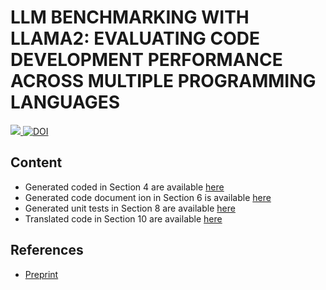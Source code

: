 # LLM BENCHMARKING WITH LLAMA2: EVALUATING CODE DEVELOPMENT PERFORMANCE ACROSS MULTIPLE PROGRAMMING LANGUAGES
 <a href="https://arxiv.org/abs/2503.19217"><img src="https://img.shields.io/badge/arXiv-2503.19217-b31b1b.svg?style=for-the-badge"> [![DOI](https://zenodo.org/badge/852986173.svg)](https://doi.org/10.5281/zenodo.15832248)

## Content

* Generated coded in Section 4 are available [here](https://github.com/diehlpkpapers/ai-journal-paper)
* Generated code document ion in Section 6 is available [here](https://github.com/diehlpkpapers/ai-journal-paper/tree/main/documentation)
* Generated unit tests in Section 8 are available [here](https://github.com/diehlpkpapers/ai-journal-paper/tree/main/testing)
* Translated code in Section 10 are available [here](https://github.com/diehlpkpapers/ai-journal-paper/tree/main/translation)

## References

* [Preprint](https://arxiv.org/abs/2503.19217)
